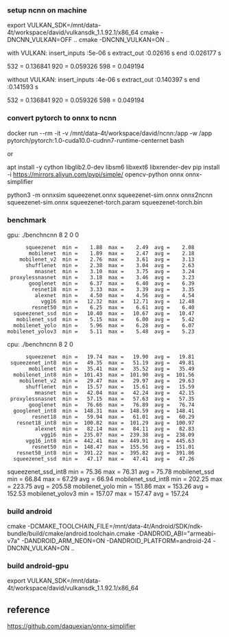 
### setup ncnn on machine

export VULKAN_SDK=/mnt/data-4t/workspace/david/vulkansdk_1.1.92.1/x86_64
cmake -DNCNN_VULKAN=OFF ..
cmake -DNCNN_VULKAN=ON ..

with VULKAN:
insert_inputs :5e-06 s
extract_out :0.02616 s
end :0.026177 s

532 = 0.136841
920 = 0.059326
598 = 0.049194

without VULKAN:
insert_inputs :4e-06 s
extract_out :0.140397 s
end :0.141593 s

532 = 0.136841
920 = 0.059326
598 = 0.049194

### convert pytorch to onnx to ncnn

docker run --rm -it -v /mnt/data-4t/workspace/david/ncnn:/app -w /app pytorch/pytorch:1.0-cuda10.0-cudnn7-runtime-centernet bash

or

apt install -y cython libglib2.0-dev libsm6 libxext6 libxrender-dev
pip install -i https://mirrors.aliyun.com/pypi/simple/ opencv-python onnx onnx-simplifier

python3 -m onnxsim squeezenet.onnx squeezenet-sim.onnx
onnx2ncnn squeezenet-sim.onnx squeezenet-torch.param squeezenet-torch.bin

### benchmark

gpu: ./benchncnn 8 2 0 0

          squeezenet  min =    1.88  max =    2.49  avg =    2.08
           mobilenet  min =    1.89  max =    2.47  avg =    2.18
        mobilenet_v2  min =    2.76  max =    3.61  avg =    3.13
          shufflenet  min =    2.38  max =    3.04  avg =    2.63
             mnasnet  min =    3.10  max =    3.75  avg =    3.24
     proxylessnasnet  min =    3.18  max =    3.46  avg =    3.23
           googlenet  min =    6.37  max =    6.40  avg =    6.39
            resnet18  min =    3.33  max =    3.39  avg =    3.35
             alexnet  min =    4.50  max =    4.56  avg =    4.54
               vgg16  min =   12.32  max =   12.71  avg =   12.48
            resnet50  min =    6.25  max =    6.61  avg =    6.40
      squeezenet_ssd  min =   10.40  max =   10.67  avg =   10.47
       mobilenet_ssd  min =    5.15  max =    6.00  avg =    5.42
      mobilenet_yolo  min =    5.96  max =    6.28  avg =    6.07
    mobilenet_yolov3  min =    5.11  max =    5.48  avg =    5.23


cpu: ./benchncnn 8 2 0

          squeezenet  min =   19.74  max =   19.90  avg =   19.81
     squeezenet_int8  min =   49.35  max =   51.19  avg =   49.81
           mobilenet  min =   35.41  max =   35.52  avg =   35.49
      mobilenet_int8  min =  101.43  max =  101.90  avg =  101.56
        mobilenet_v2  min =   29.47  max =   29.97  avg =   29.63
          shufflenet  min =   15.57  max =   15.61  avg =   15.59
             mnasnet  min =   42.04  max =   42.24  avg =   42.15
     proxylessnasnet  min =   57.15  max =   57.63  avg =   57.35
           googlenet  min =   76.66  max =   76.89  avg =   76.74
      googlenet_int8  min =  148.31  max =  148.59  avg =  148.41
            resnet18  min =   59.94  max =   61.01  avg =   60.29
       resnet18_int8  min =  100.82  max =  101.29  avg =  100.97
             alexnet  min =   82.14  max =   84.11  avg =   82.83
               vgg16  min =  235.07  max =  239.38  avg =  238.09
          vgg16_int8  min =  442.41  max =  449.91  avg =  445.63
            resnet50  min =  148.47  max =  155.56  avg =  151.01
       resnet50_int8  min =  391.22  max =  395.82  avg =  391.86
      squeezenet_ssd  min =   47.17  max =   47.41  avg =   47.26
 squeezenet_ssd_int8  min =   75.36  max =   76.31  avg =   75.78
       mobilenet_ssd  min =   66.84  max =   67.29  avg =   66.94
  mobilenet_ssd_int8  min =  202.25  max =  223.75  avg =  205.58
      mobilenet_yolo  min =  151.86  max =  153.26  avg =  152.53
    mobilenet_yolov3  min =  157.07  max =  157.47  avg =  157.24

### build android

cmake -DCMAKE_TOOLCHAIN_FILE=/mnt/data-4t/Android/SDK/ndk-bundle/build/cmake/android.toolchain.cmake -DANDROID_ABI="armeabi-v7a" -DANDROID_ARM_NEON=ON     -DANDROID_PLATFORM=android-24 -DNCNN_VULKAN=ON  ..

### build android-gpu

export VULKAN_SDK=/mnt/data-4t/workspace/david/vulkansdk_1.1.92.1/x86_64


reference
--------

https://github.com/daquexian/onnx-simplifier
